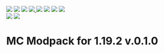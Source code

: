 <a href='https://github.com/Kod3c/Wyatts-Pack-Blue-1.19.2/releases'><img src='https://img.shields.io/badge/Build-Passing-brightgreen'></a> <a href='https://github.com/Kod3c/Wyatts-Pack-Blue-1.19.2/releases'><img src='https://img.shields.io/badge/Release-v2.4.0-blue'></a> <img src='https://img.shields.io/github/license/Kod3c/Wyatts-Pack-Blue-1.19.2?color=brightgreen'> <a href='https://github.com/Kod3c/Wyatts-Pack-Blue-1.19.2/issues'> <img src='https://img.shields.io/github/last-commit/Kod3c/Wyatts-Pack-Blue-1.19.2/master'> <img src='https://img.shields.io/github/issues/Kod3c/Wyatts-Pack-Blue-1.19.2'></a> <img src='https://img.shields.io/github/forks/Kod3c/Wyatts-Pack-Blue-1.19.2'> <img src='https://img.shields.io/github/languages/code-size/Kod3c/Wyatts-Pack-Blue-1.19.2'> <a href='https://github.com/Kod3c/Wyatts-Pack-Blue-1.19.2/blob/master/CODE_OF_CONDUCT.md'><img  src='https://camo.githubusercontent.com/ee50e87026b615a0348ce5f77bd088e3ea160b3d/68747470733a2f2f696d672e736869656c64732e696f2f62616467652f2545322539442541342d636f64652532306f66253230636f6e647563742d626c75652e7376673f7374796c653d666c6174'></a><br>
<img src='https://forthebadge.com/images/badges/does-not-contain-msg.svg'> <img src='https://forthebadge.com/images/badges/powered-by-netflix.svg'>



# MC Modpack for 1.19.2 v.0.1.0

 
